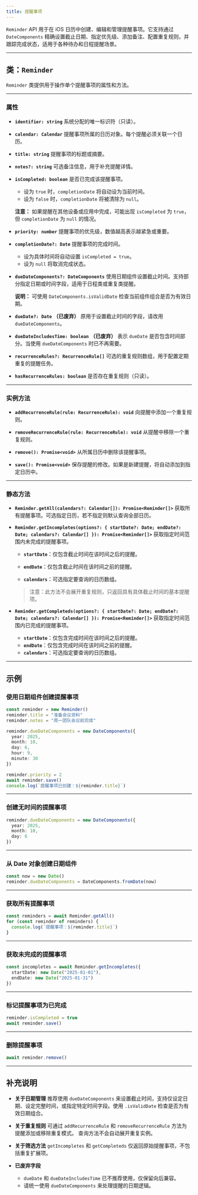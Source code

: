 ```yaml
---
title: 提醒事项
---
```

`Reminder` API 用于在 iOS 日历中创建、编辑和管理提醒事项。它支持通过 `DateComponents` 精确设置截止日期、指定优先级、添加备注、配置重复规则，并跟踪完成状态，适用于各种待办和日程提醒场景。

---

## 类：`Reminder`

`Reminder` 类提供用于操作单个提醒事项的属性和方法。

---

### 属性

* **`identifier: string`**
  系统分配的唯一标识符（只读）。

* **`calendar: Calendar`**
  提醒事项所属的日历对象。每个提醒必须关联一个日历。

* **`title: string`**
  提醒事项的标题或摘要。

* **`notes?: string`**
  可选备注信息，用于补充提醒详情。

* **`isCompleted: boolean`**
  是否已完成该提醒事项。

  * 设为 `true` 时，`completionDate` 将自动设为当前时间。
  * 设为 `false` 时，`completionDate` 将被清除为 `null`。

  **注意：** 如果提醒在其他设备或应用中完成，可能出现 `isCompleted` 为 `true`，但 `completionDate` 为 `null` 的情况。

* **`priority: number`**
  提醒事项的优先级，数值越高表示越紧急或重要。

* **`completionDate?: Date`**
  提醒事项的完成时间。

  * 设为具体时间将自动设置 `isCompleted = true`。
  * 设为 `null` 将取消完成状态。

* **`dueDateComponents?: DateComponents`**
  使用日期组件设置截止时间。支持部分指定日期或时间字段，适用于日程类或重复类提醒。

  **说明：** 可使用 `DateComponents.isValidDate` 检查当前组件组合是否为有效日期。

* **`dueDate?: Date`**
  **（已废弃）** 原用于设置截止时间的字段，请改用 `dueDateComponents`。

* **`dueDateIncludesTime: boolean`**
  **（已废弃）** 表示 `dueDate` 是否包含时间部分。当使用 `dueDateComponents` 时已不再需要。

* **`recurrenceRules?: RecurrenceRule[]`**
  可选的重复规则数组，用于配置定期重复的提醒任务。

* **`hasRecurrenceRules: boolean`**
  是否存在重复规则（只读）。

---

### 实例方法

* **`addRecurrenceRule(rule: RecurrenceRule): void`**
  向提醒中添加一个重复规则。

* **`removeRecurrenceRule(rule: RecurrenceRule): void`**
  从提醒中移除一个重复规则。

* **`remove(): Promise<void>`**
  从所属日历中删除该提醒事项。

* **`save(): Promise<void>`**
  保存提醒的修改。如果是新建提醒，将自动添加到指定日历中。

---

### 静态方法

* **`Reminder.getAll(calendars?: Calendar[]): Promise<Reminder[]>`**
  获取所有提醒事项。可选指定日历，若不指定则默认查询全部日历。

* **`Reminder.getIncompletes(options?: { startDate?: Date; endDate?: Date; calendars?: Calendar[] }): Promise<Reminder[]>`**
  获取指定时间范围内未完成的提醒事项。

  * **`startDate`**：仅包含截止时间在该时间之后的提醒。

  * **`endDate`**：仅包含截止时间在该时间之前的提醒。

  * **`calendars`**：可选指定要查询的日历数组。

  > 注意：此方法不会展开重复规则，只返回具有具体截止时间的基本提醒项。

* **`Reminder.getCompleteds(options?: { startDate?: Date; endDate?: Date; calendars?: Calendar[] }): Promise<Reminder[]>`**
  获取指定时间范围内已完成的提醒事项。

  * **`startDate`**：仅包含完成时间在该时间之后的提醒。
  * **`endDate`**：仅包含完成时间在该时间之前的提醒。
  * **`calendars`**：可选指定要查询的日历数组。

---

## 示例

### 使用日期组件创建提醒事项

```ts
const reminder = new Reminder()
reminder.title = "准备会议资料"
reminder.notes = "周一团队会议前完成"

reminder.dueDateComponents = new DateComponents({
  year: 2025,
  month: 10,
  day: 6,
  hour: 9,
  minute: 30
})

reminder.priority = 2
await reminder.save()
console.log(`提醒事项已创建：${reminder.title}`)
```

---

### 创建无时间的提醒事项

```ts
reminder.dueDateComponents = new DateComponents({
  year: 2025,
  month: 10,
  day: 6
})
```

---

### 从 Date 对象创建日期组件

```ts
const now = new Date()
reminder.dueDateComponents = DateComponents.fromDate(now)
```

---

### 获取所有提醒事项

```ts
const reminders = await Reminder.getAll()
for (const reminder of reminders) {
  console.log(`提醒事项：${reminder.title}`)
}
```

---

### 获取未完成的提醒事项

```ts
const incompletes = await Reminder.getIncompletes({
  startDate: new Date("2025-01-01"),
  endDate: new Date("2025-01-31")
})
```

---

### 标记提醒事项为已完成

```ts
reminder.isCompleted = true
await reminder.save()
```

---

### 删除提醒事项

```ts
await reminder.remove()
```

---

## 补充说明

* **关于日期管理**
  推荐使用 `dueDateComponents` 来设置截止时间，支持仅设定日期、设定完整时间，或指定特定时间字段。使用 `.isValidDate` 检查是否为有效日期组合。

* **关于重复规则**
  可通过 `addRecurrenceRule` 和 `removeRecurrenceRule` 方法为提醒添加或移除重复模式。
  查询方法不会自动展开重复实例。

* **关于筛选方法**
  `getIncompletes` 和 `getCompleteds` 仅返回原始提醒事项，不包括重复扩展项。

* **已废弃字段**

  * `dueDate` 和 `dueDateIncludesTime` 已不推荐使用，仅保留向后兼容。
  * 请统一使用 `dueDateComponents` 来处理提醒的日期逻辑。
